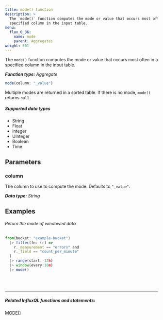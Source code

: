 ```yaml
---
title: mode() function
description: >
  The `mode()` function computes the mode or value that occurs most often in a
  specified column in the input table.
menu:
  flux_0_36:
    name: mode
    parent: Aggregates
weight: 501
---
```


The `mode()` function computes the mode or value that occurs most often in a
specified column in the input table.

_**Function type:** Aggregate_  

```js
mode(column: "_value")
```

Multiple modes are returned in a sorted table.
If there is no mode, `mode()` returns `null`.

##### Supported data types

- String
- Float
- Integer
- UInteger
- Boolean
- Time

## Parameters

### column
The column to use to compute the mode.
Defaults to `"_value"`.

_**Data type:** String_

## Examples

###### Return the mode of windowed data
```js
from(bucket: "example-bucket")
  |> filter(fn: (r) =>
    r._measurement == "errors" and
    r._field == "count_per_minute"
  )
  |> range(start:-12h)
  |> window(every:10m)
  |> mode()
```

<hr style="margin-top:4rem"/>

##### Related InfluxQL functions and statements:
[MODE()](https://docs.influxdata.com/influxdb/latest/query_language/functions/#mode)  
